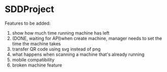 # SDDProject

Features to be added:
1. show how much time running machine has left 
2. (DONE, waiting for API)when create machine, manager needs to set the time the machine takes
3. transfer QR code using svg instead of png
4. what happens when scanning a machine that's already running
5. mobile compatibility
6. broken machine feature
